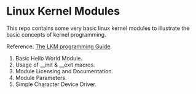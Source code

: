 # Linux Kernel Modules

This repo contains some very basic linux kernel modules to illustrate the basic concepts of kernel programming.

Reference: [The LKM programming Guide](https://www.tldp.org/LDP/lkmpg/2.6/lkmpg.pdf).

1. Basic Hello World Module.
2. Usage of __init & __exit macros.
3. Module Licensing and Documentation.
4. Module Parameters.
5. Simple Character Device Driver.
